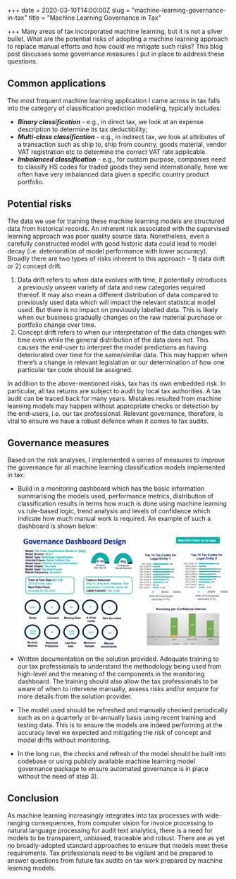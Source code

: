 +++
date = 2020-03-10T14:00:00Z
slug = "machine-learning-governance-in-tax"
title = "Machine Learning Governance in Tax"

+++
Many areas of tax incorporated machine learning, but it is not a silver bullet. What are the potential risks of adopting a machine learning approach to replace manual efforts and how could we mitigate such risks? This blog post discusses some governance measures I put in place to address these questions.

## Common applications

The most frequent machine learning application I came across in tax falls into the category of classification prediction modelling, typically includes:

* **_Binary classification_** - e.g., in direct tax, we look at an expense description to determine its tax deductibility;
* **_Multi-class classification_** - e.g., in indirect tax, we look at attributes of a transaction such as ship to, ship from country, goods material, vendor VAT registration etc to determine the correct VAT rate applicable.
* **_Imbalanced classification_** - e.g., for custom purpose, companies need to classify HS codes for traded goods they send internationally, here we often have very imbalanced data given a specific country product portfolio.

## Potential risks

The data we use for training these machine learning models are structured data from historical records. An inherent risk associated with the supervised learning approach was poor quality source data. Nonetheless, even a carefully constructed model with good historic data could lead to model decay (i.e. deterioration of model performance with lower accuracy). Broadly there are two types of risks inherent to this approach – 1) data drift or 2) concept drift.

1. Data drift refers to when data evolves with time, it potentially introduces a previously unseen variety of data and new categories required thereof. It may also mean a different distribution of data compared to previously used data which will impact the relevant statistical model used. But there is no impact on previously labelled data. This is likely when our business gradually changes on the raw material purchase or portfolio change over time.
2. Concept drift refers to when our interpretation of the data changes with time even while the general distribution of the data does not. This causes the end-user to interpret the model predictions as having deteriorated over time for the same/similar data. This may happen when there’s a change in relevant legislation or our determination of how one particular tax code should be assigned.

In addition to the above-mentioned risks, tax has its own embedded risk. In particular, all tax returns are subject to audit by local tax authorities. A tax audit can be traced back for many years. Mistakes resulted from machine learning models may happen without appropriate checks or detection by the end-users, i.e. our tax professional. Relevant governance, therefore, is vital to ensure we have a robust defence when it comes to tax audits.

## Governance measures

Based on the risk analyses, I implemented a series of measures to improve the governance for all machine learning classification models implemented in tax:

* Build in a monitoring dashboard which has the basic information summarising the models used, performance metrics, distribution of classification results in terms how much is done using machine learning vs rule-based logic, trend analysis and levels of confidence which indicate how much manual work is required. An example of such a dashboard is shown below:

  ![](/uploads/governance-dashboard.png)


* Written documentation on the solution provided. Adequate training to our tax professionals to understand the methodology being used from high-level and the meaning of the components in the monitoring dashboard. The training should also allow the tax professionals to be aware of when to intervene manually, assess risks and/or enquire for more details from the solution provider.
* The model used should be refreshed and manually checked periodically such as on a quarterly or bi-annually basis using recent training and testing data. This is to ensure the models are indeed performing at the accuracy level we expected and mitigating the risk of concept and model drifts without monitoring.
* In the long run, the checks and refresh of the model should be built into codebase or using publicly available machine learning model governance package to ensure automated governance is in place without the need of step 3).

## Conclusion

As machine learning increasingly integrates into tax processes with wide-ranging consequences, from computer vision for invoice processing to natural language processing for audit text analytics, there is a need for models to be transparent, unbiased, traceable and robust. There are as yet no broadly-adopted standard approaches to ensure that models meet these requirements. Tax professionals need to be vigilant and be prepared to answer questions from future tax audits on tax work prepared by machine learning models.
